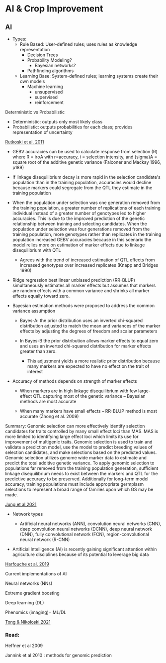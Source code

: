 # AI & Crop Improvement

## AI

- Types:
  - Rule Based: User-defined rules; uses rules as knowledge representation
    - Decision Trees
    - Probability Modeling?
      - Bayesian networks?
    - Pathfinding algorithms
  - Learning Base: System-defined rules; learning systems create their own models
    - Machine learning
      - unsupervised
      - supervised
      - reinforcement

Deterministic vs Probabilistic
- Deterministic: outputs only most likely class
- Probabilistic: outputs probabilities for each class; provides representation of uncertainty

[Rutkoski et al. 2011](https://link.springer.com/article/10.1007/s10681-010-0301-1)

- GEBV accuracies can be used to calculate response from selection (R) where R = irσA with r=accuracy, i = selection intensity, and (sigma)A = square root of the additive genetic variance (Falconer and Mackay 1996, p189)  

- If linkage disequilibrium decay is more rapid in the selection candidate's population than in the training population, accuracies would decline because markers could segregate from the QTL they estimate in the training population

- When the population under selection was one generation removed from the training population, a greater number of replications of each training individual instead of a greater number of genotypes led to higher accuracies. This is due to the improved prediction of the genetic relationship between training and selecting candidates. When the population under selection was four generations removed from the training population, more genotypes rather than replicates in the training population increased GEBV accuracies because in this scenario the model relies more on estimation of marker effects due to linkage disequilibrium with QTL

  - Agrees with the trend of increased estimation of QTL effects from increased genotypes over increased replicates (Knapp and Bridges 1990)

- Ridge regression best linear unbiased prediction (RR-BLUP) simultaneously estimates all marker effects but assumes that markers are random effects with a common variance and shrinks all marker effects equally toward zero.

- Bayesian estimation methods were proposed to address the common variance assumption

  - Bayes-A: the prior distribution uses an inverted chi-squared distribution adjusted to match the mean and variances of the marker effects by adjusting the degrees of freedom and scalar parameters

  - In Bayes-B the prior distribution allows marker effects to equal zero and uses an inverted chi-squared distribution for marker effects greater than zero.

    - This adjustment yields a more realistic prior distribution because many markers are expected to have no effect on the trait of interest

- Accuracy of methods depends on strength of marker effects

  - When markers are in high linkage disequilibrium with few large-effect QTL capturing most of the genetic variance – Bayesian methods are most accurate

  - When many markers have small effects – RR-BLUP method is most accurate (Zhong et al. 2009)

Summary: Genomic selection can more effectively identify selection candidates for traits controlled by many small effect loci than MAS. MAS is more limited to identifying large effect loci which limits its use for improvement of multigenic traits. Genomic selection is used to train and validate a prediction model, use the model to predict breeding values of selection candidates, and make selections based on the predicted values. Genomic selection utilizes genome wide marker data to estimate and predict the total additive genetic variance. To apply genomic selection to populations far removed from the training population generation, sufficient linkage disequilibrium needs to exist between the markers and QTL for the predictive accuracy to be preserved. Additionally for long-term model accuracy, training populations must include appropriate germplasm selections to represent a broad range of families upon which GS may be made.    	 

[Jung et al 2021](https://www.sciencedirect.com/science/article/pii/S0958166920301257?via%3Dihub)

- Network types

    - Artificial neural networks (ANN), convolution neural networks (CNN), deep convolution neural networks (DCNN), deep neural network (DNN), fully convolutional network (FCN), region-convolutional neural network (R-CNN)

- Artificial Intelligence (AI) is recently gaining significant attention within agriculture disciplines because of its potential to leverage big data

[Harfouche et al. 2019](https://www.sciencedirect.com/science/article/pii/S0167779919301143?via%3Dihub)

Current implementations of AI

Neural networks (NNs)

Extreme gradient boosting

Deep learning (DL)

Phenomics (imaging)+ ML/DL

[Tong & Nikoloski 2021](https://www.sciencedirect.com/science/article/pii/S0176161720302443?via%3Dihub)



### Read:  

Heffner et al 2009

Jannink et al 2010 : methods for genomic prediction
